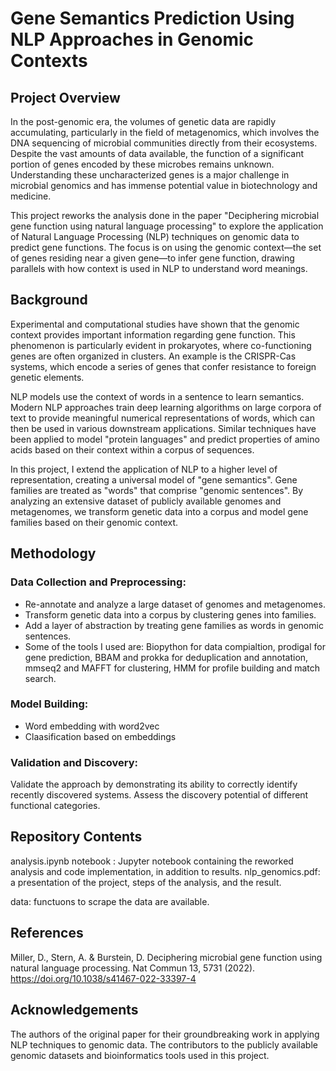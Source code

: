 # Gene Semantics Prediction Using NLP Approaches in Genomic Contexts

## Project Overview
In the post-genomic era, the volumes of genetic data are rapidly accumulating, particularly in the field of metagenomics, which involves the DNA sequencing of microbial communities directly from their ecosystems. Despite the vast amounts of data available, the function of a significant portion of genes encoded by these microbes remains unknown. Understanding these uncharacterized genes is a major challenge in microbial genomics and has immense potential value in biotechnology and medicine.

This project reworks the analysis done in the paper "Deciphering microbial gene function using natural language processing" to explore the application of Natural Language Processing (NLP) techniques on genomic data to predict gene functions. The focus is on using the genomic context—the set of genes residing near a given gene—to infer gene function, drawing parallels with how context is used in NLP to understand word meanings.

## Background
Experimental and computational studies have shown that the genomic context provides important information regarding gene function. This phenomenon is particularly evident in prokaryotes, where co-functioning genes are often organized in clusters. An example is the CRISPR-Cas systems, which encode a series of genes that confer resistance to foreign genetic elements.

NLP models use the context of words in a sentence to learn semantics. Modern NLP approaches train deep learning algorithms on large corpora of text to provide meaningful numerical representations of words, which can then be used in various downstream applications. Similar techniques have been applied to model "protein languages" and predict properties of amino acids based on their context within a corpus of sequences.

In this project, I extend the application of NLP to a higher level of representation, creating a universal model of "gene semantics". Gene families are treated as "words" that comprise "genomic sentences". By analyzing an extensive dataset of publicly available genomes and metagenomes, we transform genetic data into a corpus and model gene families based on their genomic context.

## Methodology

### Data Collection and Preprocessing:
* Re-annotate and analyze a large dataset of genomes and metagenomes.
* Transform genetic data into a corpus by clustering genes into families.
* Add a layer of abstraction by treating gene families as words in genomic sentences.
* Some of the tools I used are: Biopython for data compialtion, prodigal for gene prediction, BBAM and prokka for deduplication and annotation, mmseq2 and MAFFT for clustering, HMM for profile building and match search.
  
### Model Building:
* Word embedding with word2vec
* Claasification based on embeddings

### Validation and Discovery:
Validate the approach by demonstrating its ability to correctly identify recently discovered systems.
Assess the discovery potential of different functional categories.

## Repository Contents
analysis.ipynb notebook : Jupyter notebook containing the reworked analysis and code implementation, in addition to results.
nlp_genomics.pdf: a presentation of the project, steps of the analysis, and the result.

data: functuons to scrape the data are available.


## References
Miller, D., Stern, A. & Burstein, D. Deciphering microbial gene function using natural language processing. Nat Commun 13, 5731 (2022). https://doi.org/10.1038/s41467-022-33397-4
## Acknowledgements
The authors of the original paper for their groundbreaking work in applying NLP techniques to genomic data.
The contributors to the publicly available genomic datasets and bioinformatics tools used in this project.

